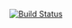 [![Build Status](https://travis-ci.org/g3org3/ci_test.svg?branch=master)](https://travis-ci.org/g3org3/ci_test)
